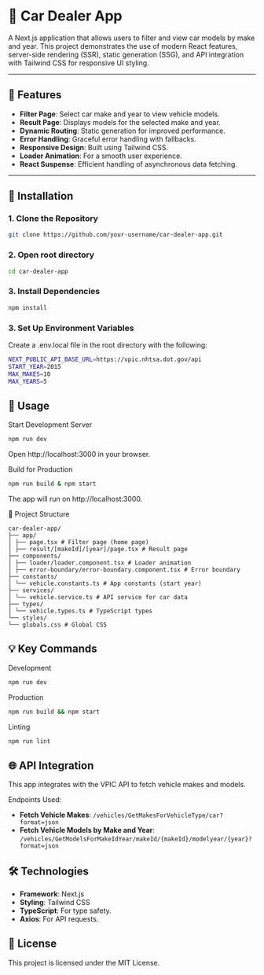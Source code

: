 # 🚗 Car Dealer App

A Next.js application that allows users to filter and view car models by make and year. This project demonstrates the use of modern React features, server-side rendering (SSR), static generation (SSG), and API integration with Tailwind CSS for responsive UI styling.

---

## 🌟 Features

- **Filter Page**: Select car make and year to view vehicle models.
- **Result Page**: Displays models for the selected make and year.
- **Dynamic Routing**: Static generation for improved performance.
- **Error Handling**: Graceful error handling with fallbacks.
- **Responsive Design**: Built using Tailwind CSS.
- **Loader Animation**: For a smooth user experience.
- **React Suspense**: Efficient handling of asynchronous data fetching.

---

## 🚀 Installation

### 1. Clone the Repository

```bash
git clone https://github.com/your-username/car-dealer-app.git
```

### 2. Open root directory

```bash
cd car-dealer-app
```

### 3. Install Dependencies

```bash
npm install
```

### 3. Set Up Environment Variables

Create a .env.local file in the root directory with the following:

```bash
NEXT_PUBLIC_API_BASE_URL=https://vpic.nhtsa.dot.gov/api
START_YEAR=2015
MAX_MAKES=10
MAX_YEARS=5
```

## 🔧 Usage

Start Development Server

```bash
npm run dev
```

Open http://localhost:3000 in your browser.

Build for Production

```bash
npm run build & npm start
```

The app will run on http://localhost:3000.

📂 Project Structure

```plaintext
car-dealer-app/
├── app/
│ ├── page.tsx # Filter page (home page)
│ ├── result/[makeId]/[year]/page.tsx # Result page
├── components/
│ ├── loader/loader.component.tsx # Loader animation
│ ├── error-boundary/error-boundary.component.tsx # Error boundary
├── constants/
│ └── vehicle.constants.ts # App constants (start year)
├── services/
│ └── vehicle.service.ts # API service for car data
├── types/
│ └── vehicle.types.ts # TypeScript types
└── styles/
└── globals.css # Global CSS
```

## 💡 Key Commands

Development

```bash
npm run dev
```

Production

```bash
npm run build && npm start
```

Linting

```bash
npm run lint
```

## 🌐 API Integration

This app integrates with the VPIC API to fetch vehicle makes and models.

Endpoints Used:

- **Fetch Vehicle Makes**: `/vehicles/GetMakesForVehicleType/car?format=json`
- **Fetch Vehicle Models by Make and Year**: `/vehicles/GetModelsForMakeIdYear/makeId/{makeId}/modelyear/{year}?format=json`

## 🛠 Technologies

- **Framework**: Next.js
- **Styling**: Tailwind CSS
- **TypeScript**: For type safety.
- **Axios**: For API requests.

## 📝 License

This project is licensed under the MIT License.
